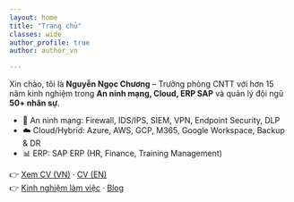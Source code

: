 ```yaml
---
layout: home
title: "Trang chủ"
classes: wide
author_profile: true
author: author_vn

---
```


Xin chào, tôi là **Nguyễn Ngọc Chương** – Trưởng phòng CNTT với hơn 15 năm kinh nghiệm trong **An ninh mạng, Cloud, ERP SAP** và quản lý đội ngũ **50+ nhân sự**.

- 🔐 An ninh mạng: Firewall, IDS/IPS, SIEM, VPN, Endpoint Security, DLP  
- ☁️ Cloud/Hybrid: Azure, AWS, GCP, M365, Google Workspace, Backup & DR  
- 📊 ERP: SAP ERP (HR, Finance, Training Management)  

👉 [Xem CV (VN)](/assets/cv_nguyenngocchuong_vn.pdf) · [CV (EN)](/assets/cv_nguyenngocchuong_en.pdf)  
👉 [Kinh nghiệm làm việc](/work/) · [Blog](/categories/)
